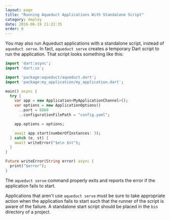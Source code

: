 ```yaml
---
layout: page
title: "Running Aqueduct Applications With Standalone Script"
category: deploy
date: 2016-06-19 21:22:35
order: 6
---
```


You may also run Aqueduct applications with a standalone script, instead of `aqueduct serve`. In fact, `aqueduct serve` creates a temporary Dart script to run the application. That script looks something like this:

```dart
import 'dart:async';
import 'dart:io';

import 'package:aqueduct/aqueduct.dart';
import 'package:my_application/my_application.dart';

main() async {
  try {
    var app = new Application<MyApplicationChannel>();
    var options = new ApplicationOptions()
      ..port = 8888
      ..configurationFilePath = "config.yaml";

    app.options = options;

    await app.start(numberOfInstances: 3);    
  } catch (e, st) {
    await writeError("$e\n $st");
  }
}

Future writeError(String error) async {
  print("$error");
}
```

The `aqueduct serve` command properly exits and reports the error if the application fails to start.

Applications that aren't use `aqueduct serve` must be sure to take appropriate action when the application fails to start such that the runner of the script is aware of the failure. A standalone start script should be placed in the `bin` directory of a project.
